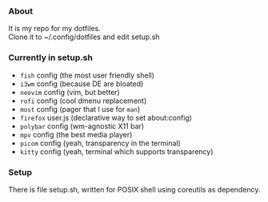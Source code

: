 ### About
It is my repo for my dotfiles.<br>
Clone it to ~/.config/dotfiles and edit setup.sh

### Currently in setup.sh
- `fish` config (the most user friendly shell)
- `i3wm` config (because DE are bloated)
- `neovim` config (vim, but better)
- `rofi` config (cool dmenu replacement)
- `most` config (pager that I use for `man`)
- `firefox` user.js (declarative way to set about:config)
- `polybar` config (wm-agnostic X11 bar)
- `mpv` config (the best media player)
- `picom` config (yeah, transparency in the terminal)
- `kitty` config (yeah, terminal which supports transparency)


### Setup
There is file setup.sh, written for POSIX shell using coreutils as dependency.
